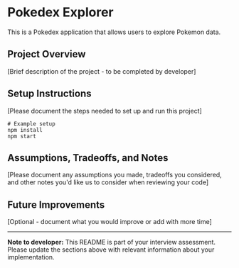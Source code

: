 # Pokedex Explorer

This is a Pokedex application that allows users to explore Pokemon data.

## Project Overview

[Brief description of the project - to be completed by developer]

## Setup Instructions

[Please document the steps needed to set up and run this project]

```
# Example setup
npm install
npm start
```

## Assumptions, Tradeoffs, and Notes

[Please document any assumptions you made, tradeoffs you considered, and other notes you'd like us to consider when reviewing your code]

## Future Improvements

[Optional - document what you would improve or add with more time]

---

**Note to developer:** This README is part of your interview assessment. Please update the sections above with relevant information about your implementation.
